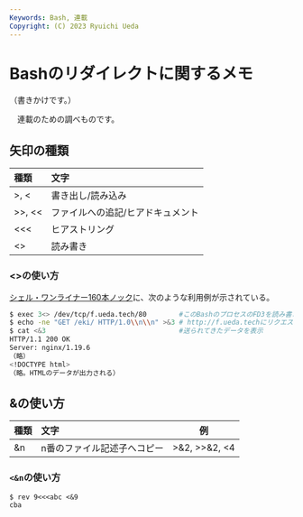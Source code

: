 ```yaml
---
Keywords: Bash, 連載
Copyright: (C) 2023 Ryuichi Ueda
---
```


# Bashのリダイレクトに関するメモ

（書きかけです。）

　連載のための調べものです。

## 矢印の種類

| 種類             | 文字                     |
|:-----------------|:-------------------------|
| >, < | 書き出し/読み込み |
| >>, << | ファイルへの追記/ヒアドキュメント |
| <<< | ヒアストリング |
| <> | 読み書き |

### <>の使い方

[シェル・ワンライナー160本ノック](https://amzn.to/3P0UxaS)に、次のような利用例が示されている。

```bash
$ exec 3<> /dev/tcp/f.ueda.tech/80        #このBashのプロセスのFD3を読み書きモードで開く
$ echo -ne "GET /eki/ HTTP/1.0\\n\\n" >&3 # http://f.ueda.techにリクエストを送信
$ cat <&3                                 #送られてきたデータを表示
HTTP/1.1 200 OK
Server: nginx/1.19.6
（略）
<!DOCTYPE html>
（略。HTMLのデータが出力される）
```

## &の使い方

| 種類             | 文字                     | 例 |
|:-----------------|:-------------------------|-----|
| &n | n番のファイル記述子へコピー | >&2, >>&2, <4 |

### `<&n`の使い方

```
$ rev 9<<<abc <&9
cba
```

